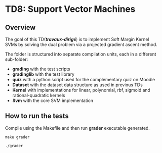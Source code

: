 # TD8: Support Vector Machines

## Overview

The goal of this TD(***travaux-dirigé***) is to implement Soft Margin Kernel SVMs by solving the dual problem via a projected gradient ascent method.

The folder is structured into separate compilation units, each in a different sub-folder:

- **grading** with the test scripts
- **gradinglib** with the test library
- **quiz** with a python script used for the complementary quiz on Moodle
- **Dataset** with the dataset data structure as used in previous TDs
- **Kernel**  with implementations for linear, polynomial, rbf, sigmoid and rational-quadratic kernels
- **Svm** with the core SVM implementation

## How to run the tests

Compile using the Makefile and then run **grader** executable generated.

`make grader`

`./grader`
